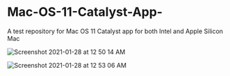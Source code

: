 # Mac-OS-11-Catalyst-App-
A test repository for Mac OS 11 Catalyst app for both Intel and Apple Silicon Mac

![Screenshot 2021-01-28 at 12 50 14 AM](https://user-images.githubusercontent.com/51410810/106113128-f436e800-6102-11eb-821e-effb1bd3a23e.png)

![Screenshot 2021-01-28 at 12 53 06 AM](https://user-images.githubusercontent.com/51410810/106113415-50017100-6103-11eb-9555-ab41cfc0a3c4.png)
